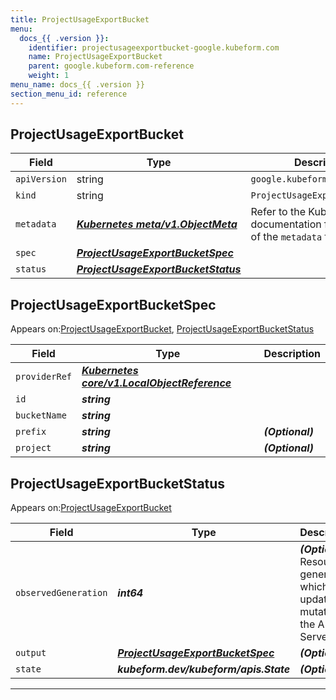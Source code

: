 ```yaml
---
title: ProjectUsageExportBucket
menu:
  docs_{{ .version }}:
    identifier: projectusageexportbucket-google.kubeform.com
    name: ProjectUsageExportBucket
    parent: google.kubeform.com-reference
    weight: 1
menu_name: docs_{{ .version }}
section_menu_id: reference
---
```


## ProjectUsageExportBucket
| Field | Type | Description |
| ------ | ----- | ----------- |
| `apiVersion` | string | `google.kubeform.com/v1alpha1` |
|    `kind` | string | `ProjectUsageExportBucket` |
| `metadata` | ***[Kubernetes meta/v1.ObjectMeta](https://kubernetes.io/docs/reference/generated/kubernetes-api/v1.13/#objectmeta-v1-meta)***|Refer to the Kubernetes API documentation for the fields of the `metadata` field.|
| `spec` | ***[ProjectUsageExportBucketSpec](#ProjectUsageExportBucketSpec)***||
| `status` | ***[ProjectUsageExportBucketStatus](#ProjectUsageExportBucketStatus)***||
## ProjectUsageExportBucketSpec

Appears on:[ProjectUsageExportBucket](#ProjectUsageExportBucket), [ProjectUsageExportBucketStatus](#ProjectUsageExportBucketStatus)

| Field | Type | Description |
| ------ | ----- | ----------- |
| `providerRef` | ***[Kubernetes core/v1.LocalObjectReference](https://kubernetes.io/docs/reference/generated/kubernetes-api/v1.13/#localobjectreference-v1-core)***||
| `id` | ***string***||
| `bucketName` | ***string***||
| `prefix` | ***string***| ***(Optional)*** |
| `project` | ***string***| ***(Optional)*** |
## ProjectUsageExportBucketStatus

Appears on:[ProjectUsageExportBucket](#ProjectUsageExportBucket)

| Field | Type | Description |
| ------ | ----- | ----------- |
| `observedGeneration` | ***int64***| ***(Optional)*** Resource generation, which is updated on mutation by the API Server.|
| `output` | ***[ProjectUsageExportBucketSpec](#ProjectUsageExportBucketSpec)***| ***(Optional)*** |
| `state` | ***kubeform.dev/kubeform/apis.State***| ***(Optional)*** |
---
